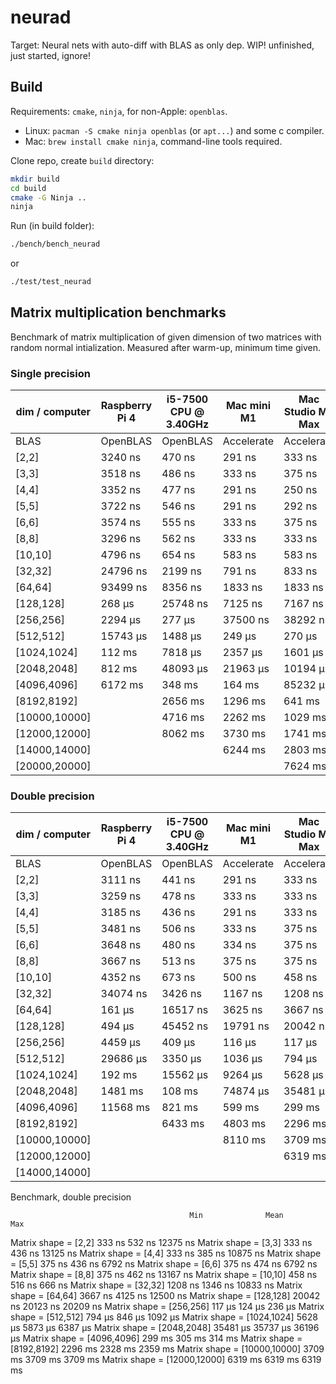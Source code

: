 # neurad
Target: Neural nets with auto-diff with BLAS as only dep.
WIP! unfinished, just started, ignore!

## Build

Requirements: `cmake`, `ninja`, for non-Apple: `openblas`.

- Linux: `pacman -S cmake ninja openblas` (or `apt...`) and some c compiler.
- Mac: `brew install cmake ninja`, command-line tools required.

Clone repo, create `build` directory:

```bash
mkdir build
cd build
cmake -G Ninja ..
ninja
```

Run (in build folder):
```bash
./bench/bench_neurad
```
or
```bash
./test/test_neurad
```

## Matrix multiplication benchmarks

Benchmark of matrix multiplication of given dimension
of two matrices with random normal intialization. Measured after warm-up, minimum time given.

### Single precision

| dim / computer | Raspberry Pi 4 | i5-7500 CPU @ 3.40GHz | Mac mini M1 | Mac Studio M1 Max |
| -------------- | -------------- | --------------------- | ----------- | ----------------- |
|           BLAS |       OpenBLAS |              OpenBLAS |  Accelerate |        Accelerate |
|         [2,2]  |    3240 ns     |      470 ns           |    291 ns   |     333 ns        |
|         [3,3]  |    3518 ns     |      486 ns           |    333 ns   |     375 ns        |
|         [4,4]  |    3352 ns     |      477 ns           |    291 ns   |     250 ns        |
|         [5,5]  |    3722 ns     |      546 ns           |    291 ns   |     292 ns        |
|         [6,6]  |    3574 ns     |      555 ns           |    333 ns   |     375 ns        |
|         [8,8]  |    3296 ns     |      562 ns           |    333 ns   |     333 ns        |
|       [10,10]  |    4796 ns     |      654 ns           |    583 ns   |     583 ns        |
|       [32,32]  |   24796 ns     |     2199 ns           |    791 ns   |     833 ns        |
|       [64,64]  |   93499 ns     |     8356 ns           |   1833 ns   |    1833 ns        |
|     [128,128]  |     268 µs     |    25748 ns           |   7125 ns   |    7167 ns        |
|     [256,256]  |    2294 µs     |      277 µs           |  37500 ns   |   38292 ns        |
|     [512,512]  |   15743 µs     |     1488 µs           |    249 µs   |     270 µs        |
|   [1024,1024]  |     112 ms     |     7818 µs           |   2357 µs   |    1601 µs        |
|   [2048,2048]  |     812 ms     |    48093 µs           |  21963 µs   |   10194 µs        |
|   [4096,4096]  |    6172 ms     |      348 ms           |    164 ms   |   85232 µs        |
|   [8192,8192]  |                |     2656 ms           |   1296 ms   |     641 ms        |
| [10000,10000]  |                |     4716 ms           |   2262 ms   |    1029 ms        |
| [12000,12000]  |                |     8062 ms           |   3730 ms   |    1741 ms        |
| [14000,14000]  |                |                       |   6244 ms   |    2803 ms        |
| [20000,20000]  |                |                       |             |    7624 ms        |

### Double precision

| dim / computer | Raspberry Pi 4 | i5-7500 CPU @ 3.40GHz | Mac mini M1 | Mac Studio M1 Max |
| -------------- | -------------- | --------------------- | ----------- | ----------------- |
|           BLAS |       OpenBLAS |              OpenBLAS |  Accelerate |        Accelerate |
|         [2,2]  |    3111 ns     |      441 ns           |    291 ns   |     333 ns        |
|         [3,3]  |    3259 ns     |      478 ns           |    333 ns   |     333 ns        |
|         [4,4]  |    3185 ns     |      436 ns           |    291 ns   |     333 ns        |
|         [5,5]  |    3481 ns     |      506 ns           |    333 ns   |     375 ns        |
|         [6,6]  |    3648 ns     |      480 ns           |    334 ns   |     375 ns        |
|         [8,8]  |    3667 ns     |      513 ns           |    375 ns   |     375 ns        |
|       [10,10]  |    4352 ns     |      673 ns           |    500 ns   |     458 ns        |
|       [32,32]  |   34074 ns     |     3426 ns           |   1167 ns   |    1208 ns        |
|       [64,64]  |     161 µs     |    16517 ns           |   3625 ns   |    3667 ns        |
|     [128,128]  |     494 µs     |    45452 ns           |  19791 ns   |   20042 ns        |
|     [256,256]  |    4459 µs     |      409 µs           |    116 µs   |     117 µs        |
|     [512,512]  |   29686 µs     |     3350 µs           |   1036 µs   |     794 µs        |
|   [1024,1024]  |     192 ms     |    15562 µs           |   9264 µs   |    5628 µs        |
|   [2048,2048]  |    1481 ms     |      108 ms           |  74874 µs   |   35481 µs        |
|   [4096,4096]  |   11568 ms     |      821 ms           |    599 ms   |     299 ms        |
|   [8192,8192]  |                |     6433 ms           |   4803 ms   |    2296 ms        |
| [10000,10000]  |                |                       |   8110 ms   |    3709 ms        |
| [12000,12000]  |                |                       |             |    6319 ms        |
| [14000,14000]  |                |                       |             |                   |

Benchmark, double precision

                                            Min              Mean             Max
Matrix shape =           [2,2]           333 ns            532 ns        12375 ns
Matrix shape =           [3,3]           333 ns            436 ns        13125 ns
Matrix shape =           [4,4]           333 ns            385 ns        10875 ns
Matrix shape =           [5,5]           375 ns            436 ns         6792 ns
Matrix shape =           [6,6]           375 ns            474 ns         6792 ns
Matrix shape =           [8,8]           375 ns            462 ns        13167 ns
Matrix shape =         [10,10]           458 ns            516 ns          666 ns
Matrix shape =         [32,32]          1208 ns           1346 ns        10833 ns
Matrix shape =         [64,64]          3667 ns           4125 ns        12500 ns
Matrix shape =       [128,128]         20042 ns          20123 ns        20209 ns
Matrix shape =       [256,256]           117 µs            124 µs          236 µs
Matrix shape =       [512,512]           794 µs            846 µs         1092 µs
Matrix shape =     [1024,1024]          5628 µs           5873 µs         6387 µs
Matrix shape =     [2048,2048]         35481 µs          35737 µs        36196 µs
Matrix shape =     [4096,4096]           299 ms            305 ms          314 ms
Matrix shape =     [8192,8192]          2296 ms           2328 ms         2359 ms
Matrix shape =   [10000,10000]          3709 ms           3709 ms         3709 ms
Matrix shape =   [12000,12000]          6319 ms           6319 ms         6319 ms